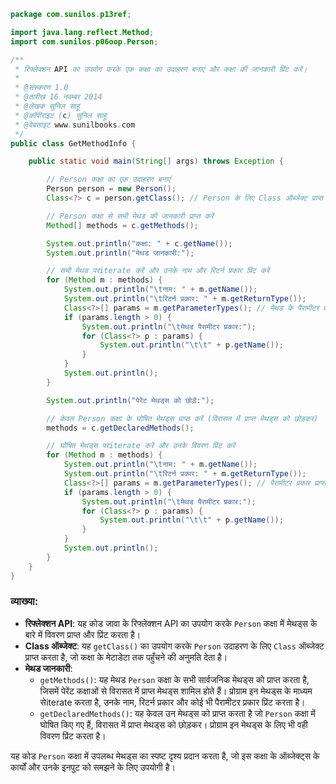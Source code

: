 
```java
package com.sunilos.p13ref;

import java.lang.reflect.Method;
import com.sunilos.p06oop.Person;

/**
 * रिफ्लेक्शन API का उपयोग करके एक कक्षा का उदाहरण बनाएं और कक्षा की जानकारी प्रिंट करें।
 * 
 * @संस्करण 1.0
 * @तारीख 16 नवम्बर 2014
 * @लेखक सुनिल साहू
 * @कॉपीराइट (c) सुनिल साहू
 * @वेबसाइट www.sunilbooks.com
 */
public class GetMethodInfo {

    public static void main(String[] args) throws Exception {

        // Person कक्षा का एक उदाहरण बनाएं
        Person person = new Person();
        Class<?> c = person.getClass(); // Person के लिए Class ऑब्जेक्ट प्राप्त करें

        // Person कक्षा से सभी मेथड की जानकारी प्राप्त करें
        Method[] methods = c.getMethods();

        System.out.println("कक्षा: " + c.getName());
        System.out.println("मेथड जानकारी:");

        // सभी मेथड परiterate करें और उनके नाम और रिटर्न प्रकार प्रिंट करें
        for (Method m : methods) {
            System.out.println("\tनाम: " + m.getName());
            System.out.println("\tरिटर्न प्रकार: " + m.getReturnType());
            Class<?>[] params = m.getParameterTypes(); // मेथड के पैरामीटर प्रकार प्राप्त करें
            if (params.length > 0) {
                System.out.println("\tमेथड पैरामीटर प्रकार:");
                for (Class<?> p : params) {
                    System.out.println("\t\t" + p.getName());
                }
            }
            System.out.println();
        }

        System.out.println("पेरेंट मेथड्स को छोड़ें:");

        // केवल Person कक्षा के घोषित मेथड्स प्राप्त करें (विरासत में प्राप्त मेथड्स को छोड़कर)
        methods = c.getDeclaredMethods();

        // घोषित मेथड्स परiterate करें और उनके विवरण प्रिंट करें
        for (Method m : methods) {
            System.out.println("\tनाम: " + m.getName());
            System.out.println("\tरिटर्न प्रकार: " + m.getReturnType());
            Class<?>[] params = m.getParameterTypes(); // पैरामीटर प्रकार प्राप्त करें
            if (params.length > 0) {
                System.out.println("\tमेथड पैरामीटर प्रकार:");
                for (Class<?> p : params) {
                    System.out.println("\t\t" + p.getName());
                }
            }
            System.out.println();
        }
    }
}
```

### व्याख्या:
- **रिफ्लेक्शन API**: यह कोड जावा के रिफ्लेक्शन API का उपयोग करके `Person` कक्षा में मेथड्स के बारे में विवरण प्राप्त और प्रिंट करता है।
- **Class ऑब्जेक्ट**: यह `getClass()` का उपयोग करके `Person` उदाहरण के लिए `Class` ऑब्जेक्ट प्राप्त करता है, जो कक्षा के मेटाडेटा तक पहुँचने की अनुमति देता है।
- **मेथड जानकारी**:
  - `getMethods()`: यह मेथड `Person` कक्षा के सभी सार्वजनिक मेथड्स को प्राप्त करता है, जिसमें पेरेंट कक्षाओं से विरासत में प्राप्त मेथड्स शामिल होते हैं। प्रोग्राम इन मेथड्स के माध्यम सेiterate करता है, उनके नाम, रिटर्न प्रकार और कोई भी पैरामीटर प्रकार प्रिंट करता है।
  - `getDeclaredMethods()`: यह केवल उन मेथड्स को प्राप्त करता है जो `Person` कक्षा में घोषित किए गए हैं, विरासत में प्राप्त मेथड्स को छोड़कर। प्रोग्राम इन मेथड्स के लिए भी वही विवरण प्रिंट करता है।

यह कोड `Person` कक्षा में उपलब्ध मेथड्स का स्पष्ट दृश्य प्रदान करता है, जो इस कक्षा के ऑब्जेक्ट्स के कार्यों और उनके इनपुट को समझने के लिए उपयोगी है।
